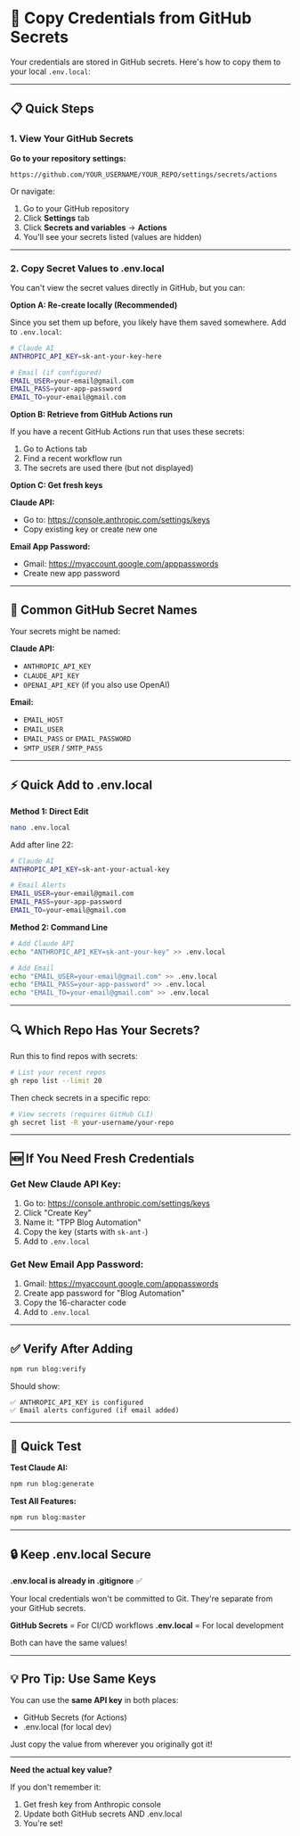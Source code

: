 # 🔐 Copy Credentials from GitHub Secrets

Your credentials are stored in GitHub secrets. Here's how to copy them to your local `.env.local`:

---

## 📋 Quick Steps

### 1. View Your GitHub Secrets

**Go to your repository settings:**
```
https://github.com/YOUR_USERNAME/YOUR_REPO/settings/secrets/actions
```

Or navigate:
1. Go to your GitHub repository
2. Click **Settings** tab
3. Click **Secrets and variables** → **Actions**
4. You'll see your secrets listed (values are hidden)

---

### 2. Copy Secret Values to .env.local

You can't view the secret values directly in GitHub, but you can:

**Option A: Re-create locally (Recommended)**

Since you set them up before, you likely have them saved somewhere. Add to `.env.local`:

```bash
# Claude AI
ANTHROPIC_API_KEY=sk-ant-your-key-here

# Email (if configured)
EMAIL_USER=your-email@gmail.com
EMAIL_PASS=your-app-password
EMAIL_TO=your-email@gmail.com
```

**Option B: Retrieve from GitHub Actions run**

If you have a recent GitHub Actions run that uses these secrets:
1. Go to Actions tab
2. Find a recent workflow run
3. The secrets are used there (but not displayed)

**Option C: Get fresh keys**

**Claude API:**
- Go to: https://console.anthropic.com/settings/keys
- Copy existing key or create new one

**Email App Password:**
- Gmail: https://myaccount.google.com/apppasswords
- Create new app password

---

## 🔑 Common GitHub Secret Names

Your secrets might be named:

**Claude API:**
- `ANTHROPIC_API_KEY`
- `CLAUDE_API_KEY`
- `OPENAI_API_KEY` (if you also use OpenAI)

**Email:**
- `EMAIL_HOST`
- `EMAIL_USER`
- `EMAIL_PASS` or `EMAIL_PASSWORD`
- `SMTP_USER` / `SMTP_PASS`

---

## ⚡ Quick Add to .env.local

**Method 1: Direct Edit**
```bash
nano .env.local
```

Add after line 22:
```bash
# Claude AI
ANTHROPIC_API_KEY=sk-ant-your-actual-key

# Email Alerts
EMAIL_USER=your-email@gmail.com
EMAIL_PASS=your-app-password
EMAIL_TO=your-email@gmail.com
```

**Method 2: Command Line**
```bash
# Add Claude API
echo "ANTHROPIC_API_KEY=sk-ant-your-key" >> .env.local

# Add Email
echo "EMAIL_USER=your-email@gmail.com" >> .env.local
echo "EMAIL_PASS=your-app-password" >> .env.local
echo "EMAIL_TO=your-email@gmail.com" >> .env.local
```

---

## 🔍 Which Repo Has Your Secrets?

Run this to find repos with secrets:
```bash
# List your recent repos
gh repo list --limit 20
```

Then check secrets in a specific repo:
```bash
# View secrets (requires GitHub CLI)
gh secret list -R your-username/your-repo
```

---

## 🆕 If You Need Fresh Credentials

### Get New Claude API Key:
1. Go to: https://console.anthropic.com/settings/keys
2. Click "Create Key"
3. Name it: "TPP Blog Automation"
4. Copy the key (starts with `sk-ant-`)
5. Add to `.env.local`

### Get New Email App Password:
1. Gmail: https://myaccount.google.com/apppasswords
2. Create app password for "Blog Automation"
3. Copy the 16-character code
4. Add to `.env.local`

---

## ✅ Verify After Adding

```bash
npm run blog:verify
```

Should show:
```
✅ ANTHROPIC_API_KEY is configured
✅ Email alerts configured (if email added)
```

---

## 🚀 Quick Test

**Test Claude AI:**
```bash
npm run blog:generate
```

**Test All Features:**
```bash
npm run blog:master
```

---

## 🔒 Keep .env.local Secure

**.env.local is already in .gitignore** ✅

Your local credentials won't be committed to Git. They're separate from your GitHub secrets.

**GitHub Secrets** = For CI/CD workflows
**.env.local** = For local development

Both can have the same values!

---

## 💡 Pro Tip: Use Same Keys

You can use the **same API key** in both places:
- GitHub Secrets (for Actions)
- .env.local (for local dev)

Just copy the value from wherever you originally got it!

---

**Need the actual key value?**

If you don't remember it:
1. Get fresh key from Anthropic console
2. Update both GitHub secrets AND .env.local
3. You're set!
